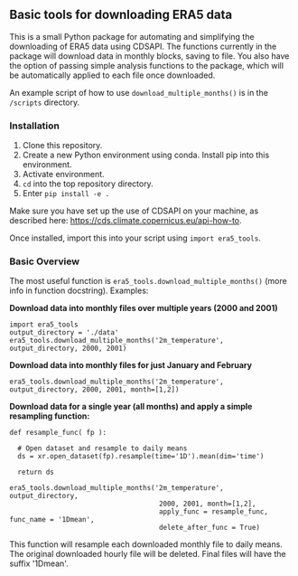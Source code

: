 ## Basic tools for downloading ERA5 data

This is a small Python package for automating and simplifying the downloading of ERA5 data using CDSAPI.
The functions currently in the package will download data in monthly blocks, saving to file.
You also have the option of passing simple analysis functions to the package, which will be
automatically applied to each file once downloaded.

An example script of how to use `download_multiple_months()` is in the `/scripts` directory.

### Installation

1. Clone this repository.
2. Create a new Python environment using conda. Install pip into this environment.
3. Activate environment.
4. `cd` into the top repository directory.
5. Enter `pip install -e .`

Make sure you have set up the use of CDSAPI on your machine, as described here: https://cds.climate.copernicus.eu/api-how-to.

Once installed, import this into your script using `import era5_tools`.

### Basic Overview

The most useful function is `era5_tools.download_multiple_months()` (more info in function docstring). Examples:

**Download data into monthly files over multiple years (2000 and 2001)**

```
import era5_tools
output_directory = './data'
era5_tools.download_multiple_months('2m_temperature', output_directory, 2000, 2001)
```

**Download data into monthly files for just January and February**
```
era5_tools.download_multiple_months('2m_temperature', output_directory, 2000, 2001, month=[1,2])
```

**Download data for a single year (all months) and apply a simple resampling function:**
```
def resample_func( fp ):

  # Open dataset and resample to daily means
  ds = xr.open_dataset(fp).resample(time='1D').mean(dim='time')
  
  return ds
  
era5_tools.download_multiple_months('2m_temperature', output_directory, 
                                     2000, 2001, month=[1,2],
                                     apply_func = resample_func, func_name = '1Dmean', 
                                     delete_after_func = True)
```

This function will resample each downloaded monthly file to daily means. The original downloaded hourly file will be deleted.
Final files will have the suffix '1Dmean'.


